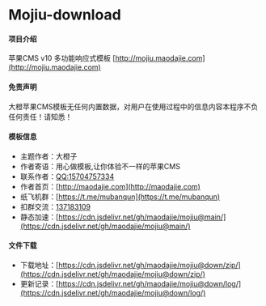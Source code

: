 # Mojiu-download

#### 项目介绍
苹果CMS v10 多功能响应式模板 [http://mojiu.maodajie.com](http://mojiu.maodajie.com)

#### 免责声明
大橙苹果CMS模板无任何内置数据，对用户在使用过程中的信息内容本程序不负任何责任！请知悉！

#### 模板信息
- 主题作者：大橙子
- 作者寄语：用心做模板,让你体验不一样的苹果CMS
- 联系作者：[QQ:15704757334](http://wpa.qq.com/msgrd?v=3&uin=1570457334&site=qq&menu=yes)
- 作者首页：[http://maodajie.com](http://maodajie.com)
- 纸飞机群：[https://t.me/mubanqun](https://t.me/mubanqun)
- 扣群交流：[137183109](https://jq.qq.com/?_wv=1027&k=5Cpumac)
- 静态加速：[https://cdn.jsdelivr.net/gh/maodajie/mojiu@main/](https://cdn.jsdelivr.net/gh/maodajie/mojiu@main/)

#### 文件下载
- 下载地址：[https://cdn.jsdelivr.net/gh/maodajie/mojiu@down/zip/](https://cdn.jsdelivr.net/gh/maodajie/mojiu@down/zip/)
- 更新记录：[https://cdn.jsdelivr.net/gh/maodajie/mojiu@down/log/](https://cdn.jsdelivr.net/gh/maodajie/mojiu@down/log/)